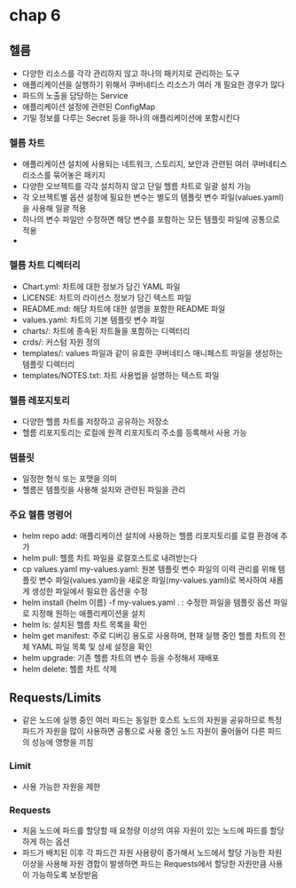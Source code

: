 # chap 6

## 헬름

- 다양한 리소스를 각각 관리하지 않고 하나의 패키지로 관리하는 도구
- 애플리케이션을 실행하기 위해서 쿠버네티스 리소스가 여러 개 필요한 경우가 많다
- 파드의 노출을 담당하는 Service
- 애플리케이션 설정에 관련된 ConfigMap
- 기밀 정보를 다루는 Secret 등을 하나의 애플리케이션에 포함시킨다

### 헬름 차트

- 애플리케이션 설치에 사용되는 네트워크, 스토리지, 보안과 관련된 여러 쿠버네티스 리소스를 묶어놓은 패키지
- 다양한 오브젝트를 각각 설치하지 않고 단일 헬름 차트로 일괄 설치 가능
- 각 오브젝트별 옵션 설정에 필요한 변수는 별도의 템플릿 변수 파일(values.yaml)을 사용해 일괄 적용
- 하나의 변수 파일만 수정하면 해당 변수를 포함하는 모든 템플릿 파일에 공통으로 적용
- 

### 헬름 차트 디렉터리

- Chart.yml: 차트에 대한 정보가 담긴 YAML 파일
- LICENSE: 차트의 라이선스 정보가 담긴 텍스트 파일
- README.md: 해당 차트에 대한 설명을 포함한 README 파일
- values.yaml: 차트의 기본 템플릿 변수 파일
- charts/:  차트에 종속된 차트들을 포함하는 디렉터리
- crds/: 커스텀 자원 정의
- templates/: values 파일과 같이 유효한 쿠버네티스 매니페스트 파일을 생성하는 템플릿 디렉터리
- templates/NOTES.txt: 차트 사용법을 설명하는 텍스트 파일

### 헬름 레포지토리

- 다양한 헬름 차트를 저장하고 공유하는 저장소
- 헬름 리포지토리는 로컬에 원격 리포지토리 주소를 등록해서 사용 가능

### 템플릿

- 일정한 형식 또는 포맷을 의미
- 헬름은 템플릿을 사용해 설치와 관련된 파일을 관리

### 주요 헬름 명령어

- helm repo add: 애플리케이션 설치에 사용하는 헬름 리포지토리를 로컬 환경에 추가
- helm pull: 헬름 차트 파일을 로컬호스트로 내려받는다
- cp values.yaml my-values.yaml: 원본 템플릿 변수 파일의 이력 관리를 위해 템플릿 변수 파일(values.yaml)을 새로운 파일(my-values.yaml)로 복사하여 새롭게 생성한 파일에서 필요한 옵션을 수정
- helm install {helm 이름} -f my-values.yaml . : 수정한 파일을 템플릿 옵션 파일로 지정해 원하는 애플리케이션을 설치
- helm ls: 설치된 헬름 차트 목록을 확인
- helm get manifest: 주로 디버깅 용도로 사용하며, 현재 실행 중인 헬름 차트의 전체 YAML 파일 목록 및 상세 설정을 확인
- helm upgrade: 기존 헬름 차트의 변수 등을 수정해서 재배포
- helm delete: 헬름 차트 삭제

## Requests/Limits

- 같은 노드에 실행 중인 여러 파드는 동일한 호스트 노드의 자원을 공유하므로 특정 파드가 자원을 많이 사용하면 공통으로 사용 중인 노드 자원이 줄어들어 다른 파드의 성능에 영향을 끼침

### Limit

- 사용 가능한 자원을 제한

### Requests

- 처음 노드에 파드를 할당할 때 요청량 이상의 여유 자원이 있는 노드에 파드를 할당하게 하는 옵션
- 파드가 배치된 이후 각 파드간 자원 사용량이 증가해서 노드에서 할당 가능한 자원 이상을 사용해 자원 경합이 발생하면 파드는 Requests에서 할당한 자원만큼 사용이 가능하도록 보장받음